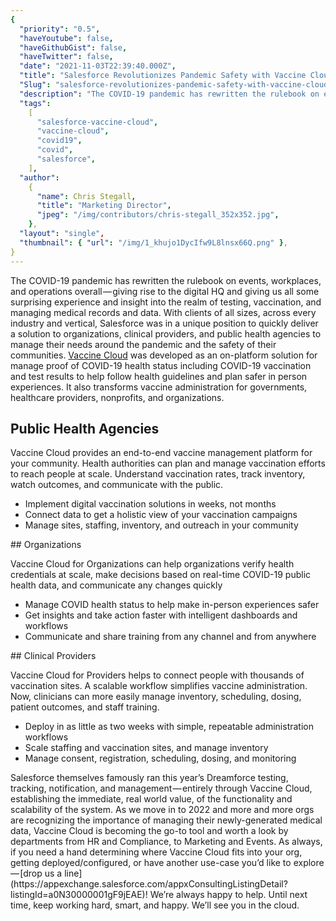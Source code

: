 ```yaml
---
{
  "priority": "0.5",
  "haveYoutube": false,
  "haveGithubGist": false,
  "haveTwitter": false,
  "date": "2021-11-03T22:39:40.000Z",
  "title": "Salesforce Revolutionizes Pandemic Safety with Vaccine Cloud",
  "Slug": "salesforce-revolutionizes-pandemic-safety-with-vaccine-cloud",
  "description": "The COVID-19 pandemic has rewritten the rulebook on events, workplaces, and operations overall — giving rise to the digital HQ and giving us all some surprising experience and insight into the realm of testing, vaccination, and managing medical records and data..",
  "tags":
    [
      "salesforce-vaccine-cloud",
      "vaccine-cloud",
      "covid19",
      "covid",
      "salesforce",
    ],
  "author":
    {
      "name": Chris Stegall,
      "title": "Marketing Director",
      "jpeg": "/img/contributors/chris-stegall_352x352.jpg",
    },
  "layout": "single",
  "thumbnail": { "url": "/img/1_khujo1DycIfw9L8lnsx66Q.png" },
}
---
```


The COVID-19 pandemic has rewritten the rulebook on events, workplaces, and operations overall — giving rise to the digital HQ and giving us all some surprising experience and insight into the realm of testing, vaccination, and managing medical records and data.
With clients of all sizes, across every industry and vertical, Salesforce was in a unique position to quickly deliver a solution to organizations, clinical providers, and public health agencies to manage their needs around the pandemic and the safety of their communities.
[Vaccine Cloud](https://www.salesforce.com/products/vaccine-cloud/overview/) was developed as an on-platform solution for manage proof of COVID-19 health status including COVID-19 vaccination and test results to help follow health guidelines and plan safer in person experiences. It also transforms vaccine administration for governments, healthcare providers, nonprofits, and organizations.

## Public Health Agencies

Vaccine Cloud provides an end-to-end vaccine management platform for your community. Health authorities can plan and manage vaccination efforts to reach people at scale. Understand vaccination rates, track inventory, watch outcomes, and communicate with the public.

<ul><li>Implement digital vaccination solutions in weeks, not months</li><li>Connect data to get a holistic view of your vaccination campaigns</li><li>Manage sites, staffing, inventory, and outreach in your community</li></ul>
## Organizations

Vaccine Cloud for Organizations can help organizations verify health credentials at scale, make decisions based on real-time COVID-19 public health data, and communicate any changes quickly

<ul><li>Manage COVID health status to help make in-person experiences safer</li><li>Get insights and take action faster with intelligent dashboards and workflows</li><li>Communicate and share training from any channel and from anywhere</li></ul>
## Clinical Providers

Vaccine Cloud for Providers helps to connect people with thousands of vaccination sites. A scalable workflow simplifies vaccine administration. Now, clinicians can more easily manage inventory, scheduling, dosing, patient outcomes, and staff training.

<ul><li>Deploy in as little as two weeks with simple, repeatable administration workflows</li><li>Scale staffing and vaccination sites, and manage inventory</li><li>Manage consent, registration, scheduling, dosing, and monitoring</li></ul>Salesforce themselves famously ran this year’s Dreamforce testing, tracking, notification, and management — entirely through Vaccine Cloud, establishing the immediate, real world value, of the functionality and scalability of the system.
As we move in to 2022 and more and more orgs are recognizing the importance of managing their newly-generated medical data, Vaccine Cloud is becoming the go-to tool and worth a look by departments from HR and Compliance, to Marketing and Events.
As always, if you need a hand determining where Vaccine Cloud fits into your org, getting deployed/configured, or have another use-case you’d like to explore — [drop us a line](https://appexchange.salesforce.com/appxConsultingListingDetail?listingId=a0N30000001gF9jEAE)! We’re always happy to help.
Until next time, keep working hard, smart, and happy. We’ll see you in the cloud.
